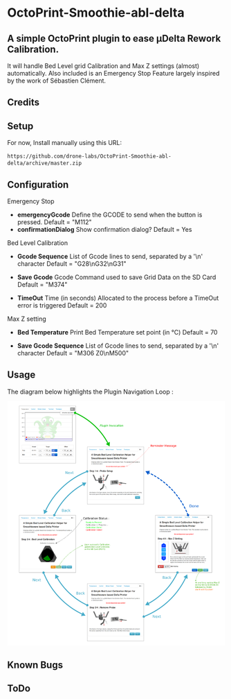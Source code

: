 # OctoPrint-Smoothie-abl-delta
## A simple OctoPrint plugin to ease µDelta Rework Calibration.
It will handle Bed Level grid Calibration and Max Z settings (almost) automatically. 
Also included is an Emergency Stop Feature largely inspired by the work of Sébastien
Clément. 

## Credits

## Setup

For now, Install manually using this URL:

    https://github.com/drone-labs/OctoPrint-Smoothie-abl-delta/archive/master.zip

## Configuration

Emergency Stop

- **emergencyGcode**
    Define the GCODE to send when the button is pressed.
    Default = "M112"
- **confirmationDialog**
    Show confirmation dialog?
    Default = Yes

Bed Level Calibration

- **Gcode Sequence**
    List of Gcode lines to send, separated by  a '\n' character
    Default = "G28\nG32\nG31"

- **Save Gcode**
    Gcode Command used to save Grid Data on the SD Card
    Default = "M374"

- **TimeOut**
    Time (in seconds) Allocated to the process before a TimeOut error is triggered
    Default = 200


Max Z setting

- **Bed Temperature**
    Print Bed Temperature set point (in °C)
    Default = 70

- **Save Gcode Sequence**
    List of Gcode lines to send, separated by  a '\n' character
    Default = "M306 Z0\nM500"


## Usage

<!-- html comment are not escaped... -->
The diagram below highlights the Plugin Navigation Loop :

![Navigation](Images/usage.png)

## Known Bugs


## ToDo


